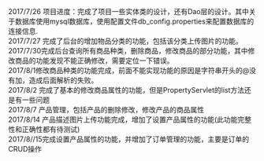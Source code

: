 2017/7/26 项目进度：完成了项目一些实体类的设计，还有Dao层的设计。其中关于数据库使用mysql数据库，使用配置文件db_config.properties来配置数据库的连接信息.<br />
2017/7/27 完成了后台的增加物品分类的功能，包括该分类上传图片的功能。<br />
2017/7/30完成后台查询所有商品种类，删除商品，修改商品的部分功能，其中修改商品的功能发现不能正确修改，需要定位一下错误。<br />
2017/8/1修改商品种类的功能完成，前面不能实现功能的原因是字符串开头的@没有加，造成后面解析的失败。<br />
2017/8/2 完成了基本的修改商品属性的功能，但是PropertyServlet的list方法还是有一些问题<br />
2017/8/7 产品管理，包括产品的删除修改，修改产品的商品属性<br />
2017/8/14 产品描述图片上传功能完成，增加了设置产品属性的功能(此功能完整性和正确性都有待测试)<br >
2017/8//15完成设置产品属性的功能，并增加了订单管理的功能，主要是订单的CRUD操作<br />